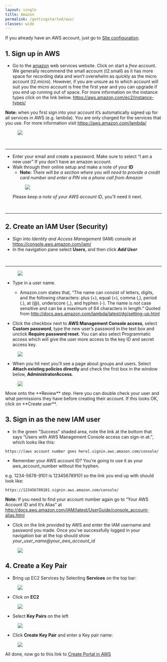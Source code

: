 ```yaml
---
layout: single
title: Amazon
permalink: /gettingstarted/aws/
classes: wide
---
```


If you already have an AWS account, just go to [Site configuration]({{site.baseurl}}/admin).


## 1. Sign up in AWS
* Go to the <a href="https://aws.amazon.com/s/dm/optimization/server-side-test/free-tier/free_np/">amazon</a> web services website. Click on start a <em>free</em> account. We generally recommend the small account (t2.small) as it has more space for recording data and won’t overwhelm as quickly as the micro account (t2.micro). However, if you are unsure as to which account will suit you the micro account is free the first year and you can upgrade if you end up running out of space. For more information on the instance types click on the link below.
<a href=" https://aws.amazon.com/ec2/instance-types/ "> https://aws.amazon.com/ec2/instance-types/ </a>

**Note:** when you first sign into your account it’s automatically signed up for all services in AWS (e.g. lambda). You are only charged for the services that you use. For more information visit <a href=" https://aws.amazon.com/lambda/  "> https://aws.amazon.com/lambda/  </a>
<figure>
    <a href = "{{ site.baseurl }}/assets/images/AWS_START.PNG"><img class="img-responsive" src="{{ site.baseurl }}/assets/images/AWS_START.PNG"></a>
</figure>
<br>
<hr>

* Enter your email and create a password. Make sure to select “I am a new user” If you don’t have an amazon account.
* Walk through their online setup and make a note of your **ID**
  - **Note:** <em>There will be a section where you will need to provide a credit card number and enter a PIN via a phone call from Amazon</em>
  <figure>
    <a href = "{{ site.baseurl }}/assets/images/AWS_Step1.PNG"><img class="img-responsive" src="{{ site.baseurl }}/assets/images/AWS_Step1.PNG"></a>
  </figure>
  Please <em>keep a note of your AWS account ID</em>, you'll need it next.

<br>
<hr>
  
## 2. Create an IAM User (Security)
* Sign into <em> Identity and Access Management</em> (IAM) console at <a href="https://console.aws.amazon.com/iam/">https://console.aws.amazon.com/iam/</a>
* In the navigation pane select **Users**, and then click <em>**Add User**</em>
<br>
<hr>
<figure>
    <a href = "{{ site.baseurl }}/assets/images/AWS_Step2.PNG"><img class="img-responsive" src="{{ site.baseurl }}/assets/images/AWS_Step2.PNG"></a>
</figure>

* Type in a user name.
  - Amazon.com states that, “The name can consist of letters, digits, and the following characters: plus (+), equal (=), comma (,), period (.), at (@), underscore (_), and hyphen (-). The name is not case sensitive and can be a maximum of 64 characters in length.” 
Quoted from http://docs.aws.amazon.com/lambda/latest/dg/setting-up.html

* Click the checkbox next to **AWS Management Console access**, select **Custom password**, type the new user’s password in the text box and unclick **Require password reset**. You can also select Programmatic access which will give the user more access to the key ID and secret access key.
<figure>
    <a href ="{{ site.baseurl }}/assets/images/AWS_Step3.PNG"> <img class="img-responsive" src="{{ site.baseurl }}/assets/images/AWS_Step3.PNG"></a>
</figure>

* When you hit next you’ll see a page about groups and users. Select **Attach existing policies directly** and check the first box in the window below, **AdministratorAccess**.
<figure>
    <a href = "{{ site.baseurl }}/assets/images/AWS_Step3.5.PNG"><img class="img-responsive" src="{{ site.baseurl }}/assets/images/AWS_Step3.5.PNG"></a>
</figure>
Move onto the **Review** step. Here you can double check your user and what permissions they have before creating their account. If this looks OK, click on **Create user**.


## 3. Sign in as the new IAM user

* In the green "Success" shaded area, note the link at the bottom that says "Users with AWS Management Console access can sign-in at:", which looks like this:
````
https://[aws account number goes here].signin.aws.amazon.com/console/
````
 - Remember your AWS account ID? You’re going to use it as your aws_account_number without the hyphen. 
 
 e.g. 1234-5678-9101 is 123456789101 so the link you end up with should look like: 
 `````
 https://123456789101.signin.aws.amazon.com/console/
`````
**Note:** If you need to find your account number again go to “Your AWS Account ID and It’s Alias” at http://docs.aws.amazon.com/IAM/latest/UserGuide/console_account-alias.html

* Click on the link provided by AWS and enter the IAM username and password you made. Once you’ve successfully logged in your navigation bar at the top should show <em> your_user_name@your_aws_account_id </em>
<figure>
    <a href ="{{ site.baseurl }}/assets/images/AWS_Step4.PNG"> <img class="img-responsive" src="{{ site.baseurl }}/assets/images/AWS_Step4.PNG"></a>
</figure>

## 4. Create a Key Pair

* Bring up EC2 Services by Selecting **Services** on the top bar:
<figure>
    <a href = "{{ site.baseurl }}/assets/images/AWS_Step4.5.PNG"><img class="img-responsive" src="{{ site.baseurl }}/assets/images/AWS_Step4.5.PNG" ></a>
</figure>

* Click on **EC2**
<figure>
    <a href = "{{ site.baseurl }}/assets/images/AWS_Step5.PNG"><img class="img-responsive" src="{{ site.baseurl }}/assets/images/AWS_Step5.PNG"></a>
</figure> 

* Select **Key Pairs** on the left
<figure>
    <a href = "{{ site.baseurl }}/assets/images/AWS_Step6.PNG"><img class="img-responsive" src="{{ site.baseurl }}/assets/images/AWS_Step6.PNG"></a>
</figure>

* Click **Create Key Pair** and enter a Key pair name:
<figure>
    <a href = "{{ site.baseurl }}/assets/images/AWS_Step7.PNG"><img class="img-responsive" src="{{ site.baseurl }}/assets/images/AWS_Step7.PNG"></a>
</figure>

All done, now go to this link to [Create Portal in AWS]({{site.baseurl}}/gettingstarted/create) <!--this needs changed to go to current website link-->
